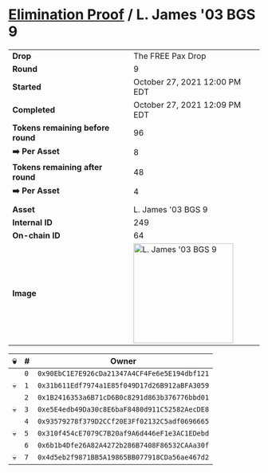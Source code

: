 # [Elimination Proof](./readme.md) / L. James &#039;03 BGS 9

|||
|---|---|
| **Drop** | The FREE Pax Drop |
| **Round** | 9 |
| **Started** | October 27, 2021 12:00 PM EDT |
| **Completed** | October 27, 2021 12:09 PM EDT |
| **Tokens remaining before round** | 96 |
| **➡️ Per Asset** | 8 |
| **Tokens remaining after round** | 48 |
| **➡️ Per Asset** | 4 |
| | |
| **Asset** | L. James &#039;03 BGS 9 |
| **Internal ID** | 249 |
| **On-chain ID** | 64 |
| **Image** | <img src="https://tcdn.blokpax.com/94aa4804-2e2f-46e2-9f59-98ee22251bc3/fcb85e6cd4d43dee8b40747efeec291224cc15a383f6b273036e36cea81eb08e.jpg" height="200" alt="L. James &#039;03 BGS 9" /> |


| 💀 | # | Owner |
| --- | --- | --- |
|  | `0` | `0x90EbC1E7E926cDa21347A4CF4Fe6e5E194dbf121` |
| 💀 | `1` | `0x31b611Edf7974a1E85f049D17d26B912aBFA3059` |
|  | `2` | `0x1B2416353a6B71cD6B0c8291d863b376776bbd01` |
| 💀 | `3` | `0xe5E4edb49Da30c8E6baF8480d911C52582AecDE8` |
|  | `4` | `0x93579278f379D2CCf20E3Ff02132C5adf0696665` |
| 💀 | `5` | `0x310f454cE7079C7B20af9A6d446eF1e3AC1EDebd` |
|  | `6` | `0x6b1b4Dfe26A82A4272b286B7408F86532CAAa30f` |
| 💀 | `7` | `0x4d5eb2f9871BB5A19865BB077918CDa56ae467d2` |
